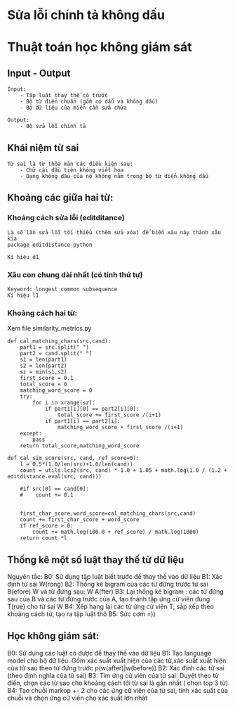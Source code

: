 # Sửa lỗi chính tả không dấu
# Thuật toán học không giám sát
## Input - Output
```
Input: 
	- Tập luật thay thế có trước
	- Bộ từ điển chuẩn (gồm có dấu và không dấu)
	- Bộ dữ liệu của miền cần sửa chữa

Output:
	- Bộ sửa lỗi chính tả
```

## Khái niệm từ sai
```
Từ sai là từ thõa mãn các điều kiện sau:
	- Chữ cái đầu tiên không viết hoa
	- Dạng không dấu của nó không nằm trong bộ từ điển không dấu
```

## Khoảng các giữa hai từ:
### Khoảng cách sửa lỗi (editditance)
```
Là số lần sửa lỗi tối thiểu (thêm sửa xóa) để biến xâu này thành xâu kia
package editdistance python

Kí hiệu d1
```
### Xâu con chung dài nhất (có tính thứ tự)
```
Keyword: longest common subsequence
Kí hiệu l1

```

### Khoảng cách hai từ:
Xem file similarity_metrics.py
```
def cal_matching_chars(src,cand):
    part1 = src.split(" ")
    part2 = cand.split(" ")
    s1 = len(part1)
    s2 = len(part2)
    sz = min(s1,s2)
    first_score = 0.1
    total_score = 0
    matching_word_score = 0
    try:
        for i in xrange(sz):
            if part1[i][0] == part2[i][0]:
                total_score += first_score /(i+1)
            if part1[i] == part2[i]:
                matching_word_score + first_score /(i+1)
    except:
        pass
    return total_score,matching_word_score

def cal_sim_score(src, cand, ref_score=0):
    l = 0.5*(1.0/len(src)+1.0/len(cand))
    count = utils.lcs2(src, cand) * 1.0 + 1.05 + math.log(1.0 / (1.2 + editdistance.eval(src, cand)))

    #if src[0] == cand[0]:
    #    count += 0.1


    first_char_score,word_score=cal_matching_chars(src,cand)
    count += first_char_score + word_score
    if ref_score > 0:
        count += math.log(100.0 + ref_score) / math.log(1000)
    return count *l
```
## Thống kê một số luật thay thế từ dữ liệu

Nguyên tắc: 
B0: Sử dụng tập luật biết trước để thay thế vào dữ liệu
B1: Xác định từ sai W(rong)
B2: Thống kê bigram của các từ đứng trước từ sai B(efore) W và từ đứng sau: W A(fter)
B3: Lại thống kê bigram : các từ đứng sau của B và các từ đứng trước của A, tạo thành tập ứng cử viên đúng T(rue) cho từ sai W
B4: Xếp hạng lại các từ ứng cử viên T, sắp xếp theo khoảng cách từ, tạo ra tập luật thô
B5: Sức cơm =))


## Học không giám sát:

B0: Sử dụng các luật có được để thay thế vào dữ liệu
B1: Tạo language model cho bộ dữ liệu: Gồm xác suất xuất hiện của các từ,xác suất xuất hiện của từ sau theo từ đứng trước p(w(after)|w(before))
B2: Xác định các từ sai (theo định nghĩa của từ sai)
B3: Tìm ứng cử viên của từ sai: Duyệt theo từ điển, chọn các từ sao cho khoảng cách tới từ sai là gần nhất ( chọn top 3 từ)
B4: Tạo chuỗi markop +- 2 cho các ứng cử viên của từ sai, tính xác suất của chuỗi và chọn ứng cử viên cho xác suất lớn nhất
